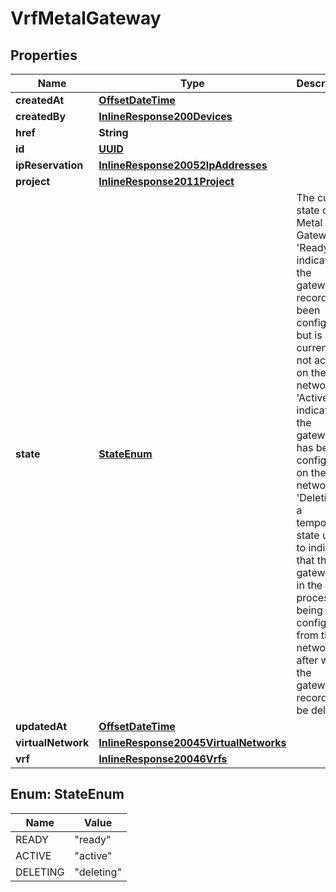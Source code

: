 
# VrfMetalGateway

## Properties
Name | Type | Description | Notes
------------ | ------------- | ------------- | -------------
**createdAt** | [**OffsetDateTime**](OffsetDateTime.md) |  |  [optional]
**createdBy** | [**InlineResponse200Devices**](InlineResponse200Devices.md) |  |  [optional]
**href** | **String** |  |  [optional]
**id** | [**UUID**](UUID.md) |  |  [optional]
**ipReservation** | [**InlineResponse20052IpAddresses**](InlineResponse20052IpAddresses.md) |  |  [optional]
**project** | [**InlineResponse2011Project**](InlineResponse2011Project.md) |  |  [optional]
**state** | [**StateEnum**](#StateEnum) | The current state of the Metal Gateway. &#39;Ready&#39; indicates the gateway record has been configured, but is currently not active on the network. &#39;Active&#39; indicates the gateway has been configured on the network. &#39;Deleting&#39; is a temporary state used to indicate that the gateway is in the process of being un-configured from the network, after which the gateway record will be deleted. |  [optional]
**updatedAt** | [**OffsetDateTime**](OffsetDateTime.md) |  |  [optional]
**virtualNetwork** | [**InlineResponse20045VirtualNetworks**](InlineResponse20045VirtualNetworks.md) |  |  [optional]
**vrf** | [**InlineResponse20046Vrfs**](InlineResponse20046Vrfs.md) |  |  [optional]


<a name="StateEnum"></a>
## Enum: StateEnum
Name | Value
---- | -----
READY | &quot;ready&quot;
ACTIVE | &quot;active&quot;
DELETING | &quot;deleting&quot;



